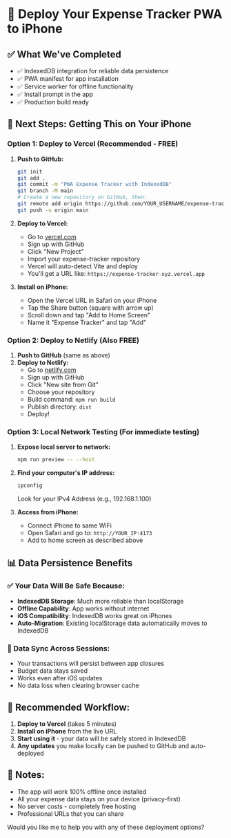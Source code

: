 # 📱 Deploy Your Expense Tracker PWA to iPhone

## ✅ What We've Completed
- ✅ IndexedDB integration for reliable data persistence
- ✅ PWA manifest for app installation
- ✅ Service worker for offline functionality
- ✅ Install prompt in the app
- ✅ Production build ready

## 🚀 Next Steps: Getting This on Your iPhone

### Option 1: Deploy to Vercel (Recommended - FREE)

1. **Push to GitHub:**
   ```bash
   git init
   git add .
   git commit -m "PWA Expense Tracker with IndexedDB"
   git branch -M main
   # Create a new repository on GitHub, then:
   git remote add origin https://github.com/YOUR_USERNAME/expense-tracker.git
   git push -u origin main
   ```

2. **Deploy to Vercel:**
   - Go to [vercel.com](https://vercel.com)
   - Sign up with GitHub
   - Click "New Project"
   - Import your expense-tracker repository
   - Vercel will auto-detect Vite and deploy
   - You'll get a URL like: `https://expense-tracker-xyz.vercel.app`

3. **Install on iPhone:**
   - Open the Vercel URL in Safari on your iPhone
   - Tap the Share button (square with arrow up)
   - Scroll down and tap "Add to Home Screen"
   - Name it "Expense Tracker" and tap "Add"

### Option 2: Deploy to Netlify (Also FREE)

1. **Push to GitHub** (same as above)
2. **Deploy to Netlify:**
   - Go to [netlify.com](https://netlify.com)
   - Sign up with GitHub
   - Click "New site from Git"
   - Choose your repository
   - Build command: `npm run build`
   - Publish directory: `dist`
   - Deploy!

### Option 3: Local Network Testing (For immediate testing)

1. **Expose local server to network:**
   ```bash
   npm run preview -- --host
   ```
   
2. **Find your computer's IP address:**
   ```bash
   ipconfig
   ```
   Look for your IPv4 Address (e.g., 192.168.1.100)

3. **Access from iPhone:**
   - Connect iPhone to same WiFi
   - Open Safari and go to: `http://YOUR_IP:4173`
   - Add to home screen as described above

## 📊 Data Persistence Benefits

### ✅ Your Data Will Be Safe Because:
- **IndexedDB Storage**: Much more reliable than localStorage
- **Offline Capability**: App works without internet
- **iOS Compatibility**: IndexedDB works great on iPhones
- **Auto-Migration**: Existing localStorage data automatically moves to IndexedDB

### 🔄 Data Sync Across Sessions:
- Your transactions will persist between app closures
- Budget data stays saved
- Works even after iOS updates
- No data loss when clearing browser cache

## 🎯 Recommended Workflow:

1. **Deploy to Vercel** (takes 5 minutes)
2. **Install on iPhone** from the live URL
3. **Start using it** - your data will be safely stored in IndexedDB
4. **Any updates** you make locally can be pushed to GitHub and auto-deployed

## 📝 Notes:
- The app will work 100% offline once installed
- All your expense data stays on your device (privacy-first)
- No server costs - completely free hosting
- Professional URLs that you can share

Would you like me to help you with any of these deployment options?